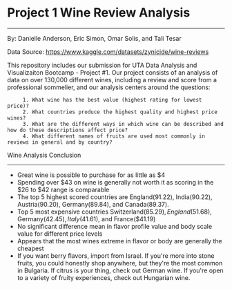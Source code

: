 # Project 1 Wine Review Analysis 
____________________________________________________________

By: Danielle Anderson, Eric Simon, Omar Solis, and Tali Tesar

Data Source: https://www.kaggle.com/datasets/zynicide/wine-reviews

This repository includes our submission for UTA Data Analysis and Visualizaiton Bootcamp - Project #1. Our project consists of an analysis of data on over 130,000 different wines, including a review and score from a professional sommelier, and our analysis centers around the questions:


         1. What wine has the best value (highest rating for lowest price)?
         2. What countries produce the highest quality and highest price wines?
         3. What are the different ways in which wine can be described and how do these descriptions affect price?
         4. What different names of fruits are used most commonly in reviews in general and by country?

Wine Analysis Conclusion
___________________________________________________________

- Great wine is possible to purchase for as little as $4
- Spending over $43 on wine is generally not worth it as scoring in the $26 to $42 range is comparable 
- The top 5 highest scored countries are England(91.22), India(90.22), Austria(90.20), Germany(89.84), and Canada(89.37).
- Top 5 most expensive countries Switzerland($85.29), England($51.68), Germany($42.45), Italy($41.61), and France($41.19)
- No significant difference mean in flavor profile value and body scale value for different price levels
- Appears that the most wines extreme in flavor or body are generally the cheapest
- If you want berry flavors, import from Israel. If you're more into stone fruits, you could honestly shop anywhere, but they're the most common in Bulgaria. If citrus is your thing, check out German wine. If you're open to a variety of fruity experiences, check out Hungarian wine.
